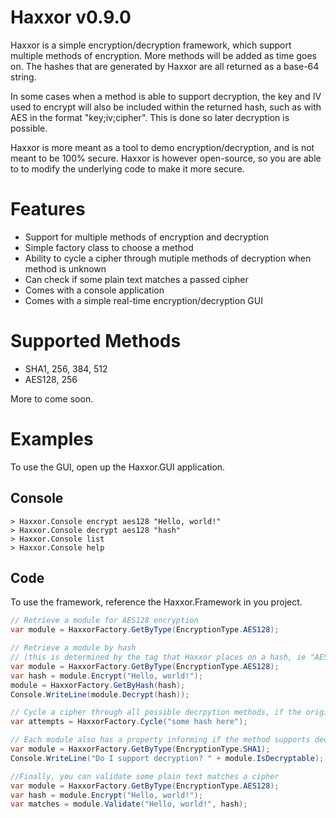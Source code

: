 Haxxor v0.9.0
=============
Haxxor is a simple encryption/decryption framework, which support multiple methods of encryption. More methods will be added as time goes on. The hashes that are generated by Haxxor are all returned as a base-64 string.

In some cases when a method is able to support decryption, the key and IV used to encrypt will also be included within the returned hash, such as with AES in the format "key;iv;cipher". This is done so later decryption is possible.

Haxxor is more meant as a tool to demo encryption/decryption, and is not meant to be 100% secure. Haxxor is however open-source, so you are able to to modify the underlying code to make it more secure.

Features
========
* Support for multiple methods of encryption and decryption
* Simple factory class to choose a method
* Ability to cycle a cipher through mutiple methods of decryption when method is unknown
* Can check if some plain text matches a passed cipher
* Comes with a console application
* Comes with a simple real-time encryption/decryption GUI

Supported Methods
=================
* SHA1, 256, 384, 512
* AES128, 256

More to come soon.

Examples
========
To use the GUI, open up the Haxxor.GUI application.

Console
-------
```shell
> Haxxor.Console encrypt aes128 "Hello, world!"
> Haxxor.Console decrypt aes128 "hash"
> Haxxor.Console list
> Haxxor.Console help
```

Code
----
To use the framework, reference the Haxxor.Framework in you project.
```C#
// Retrieve a module for AES128 encryption
var module = HaxxorFactory.GetByType(EncryptionType.AES128);

// Retrieve a module by hash
// (this is determined by the tag that Haxxor places on a hash, ie "AES128|<hash>"
var module = HaxxorFactory.GetByType(EncryptionType.AES128);
var hash = module.Encrypt("Hello, world!");
module = HaxxorFactory.GetByHash(hash);
Console.WriteLine(module.Decrypt(hash));

// Cycle a cipher through all possible decrpytion methods, if the original method is unknown
var attempts = HaxxorFactory.Cycle("some hash here");

// Each module also has a property informing if the method supports decryption
var module = HaxxorFactory.GetByType(EncryptionType.SHA1);
Console.WriteLine("Do I support decryption? " + module.IsDecryptable);

//Finally, you can validate some plain text matches a cipher
var module = HaxxorFactory.GetByType(EncryptionType.AES128);
var hash = module.Encrypt("Hello, world!");
var matches = module.Validate("Hello, world!", hash);
```